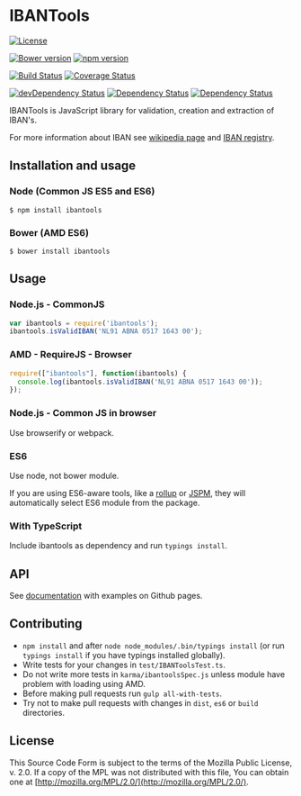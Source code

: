 # IBANTools

[![License](https://img.shields.io/badge/license-MPL%202.0-green.svg?dummy)](https://github.com/Simplify/ibantools/blob/master/LICENSE)

[![Bower version](https://badge.fury.io/bo/ibantools.svg)](https://badge.fury.io/bo/ibantools)
[![npm version](https://badge.fury.io/js/ibantools.svg)](https://badge.fury.io/js/ibantools)

[![Build Status](https://travis-ci.org/Simplify/ibantools.svg?branch=master)](https://travis-ci.org/Simplify/ibantools)
[![Coverage Status](https://coveralls.io/repos/github/Simplify/ibantools/badge.svg?branch=master)](https://coveralls.io/github/Simplify/ibantools?branch=master)

[![devDependency Status](https://david-dm.org/simplify/ibantools/dev-status.svg)](https://david-dm.org/simplify/ibantools#info=devDependencies)
[![Dependency Status](https://david-dm.org/simplify/ibantools.svg)](https://david-dm.org/simplify/ibantools)
[![Dependency Status](https://dependencyci.com/github/Simplify/ibantools/badge)](https://dependencyci.com/github/Simplify/ibantools)

IBANTools is JavaScript library for validation, creation and extraction of IBAN's.

For more information about IBAN see [wikipedia page](https://en.wikipedia.org/wiki/International_Bank_Account_Number) and
[IBAN registry](https://www.swift.com/sites/default/files/resources/swift_standards_ibanregistry.pdf).

## Installation and usage

### Node (Common JS ES5 and ES6)

```
$ npm install ibantools
```

### Bower (AMD ES6)

```
$ bower install ibantools
```

## Usage

### Node.js - CommonJS

```js
var ibantools = require('ibantools');
ibantools.isValidIBAN('NL91 ABNA 0517 1643 00');
```

### AMD - RequireJS - Browser

```js
require(["ibantools"], function(ibantools) {
  console.log(ibantools.isValidIBAN('NL91 ABNA 0517 1643 00'));
});
```

### Node.js - Common JS in browser

Use browserify or webpack.

### ES6

Use node, not bower module.

If you are using ES6-aware tools, like a [rollup](https://github.com/rollup/rollup) or [JSPM](http://jspm.io/), they will automatically select ES6 module from the package.

### With TypeScript

Include ibantools as dependency and run `typings install`.

## API

See [documentation](http://simplify.github.io/ibantools) with examples on Github pages.

## Contributing

* `npm install` and after `node node_modules/.bin/typings install` (or run `typings install` if you have typings installed globally).
* Write tests for your changes in `test/IBANToolsTest.ts`.
* Do not write more tests in `karma/ibantoolsSpec.js` unless module have problem with loading using AMD.
* Before making pull requests run `gulp all-with-tests`.
* Try not to make pull requests with changes in `dist`, `es6` or `build` directories.

## License

This Source Code Form is subject to the terms of the Mozilla Public
License, v. 2.0. If a copy of the MPL was not distributed with this
file, You can obtain one at [http://mozilla.org/MPL/2.0/](http://mozilla.org/MPL/2.0/).
